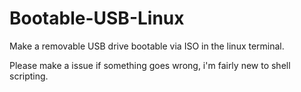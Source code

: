 # Bootable-USB-Linux
Make a removable USB drive bootable via ISO in the linux terminal.

Please make a issue if something goes wrong, i'm fairly new to shell scripting.
